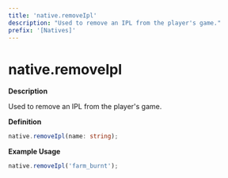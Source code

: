 ```yaml
---
title: 'native.removeIpl'
description: "Used to remove an IPL from the player's game."
prefix: '[Natives]'
---
```


# native.removeIpl

**Description**

Used to remove an IPL from the player's game.

**Definition**

```ts
native.removeIpl(name: string);
```

**Example Usage**

```js
native.removeIpl('farm_burnt');
```
